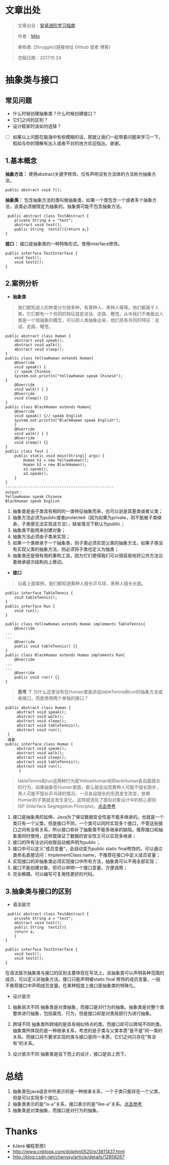 # 文章出处

> 文章出自：[安卓进阶学习指南](https://github.com/iwannabetop/Awesome-Android-Learning-Guide)
> 
> 作者：[Milo](https://github.com/hzmeibi)
> 
> 审核者: [Struggle](链接地址 Github 或者 博客)
> 
> 完稿日期：2017.10.24

# 抽象类与接口

## 常见问题
* 什么时候创建抽象类？什么时候创建接口？
* 它们之间的区别？
* 设计框架时该如何选择？
* [ ] 如果以上问题在脑海中有些模糊的话，那就让我们一起带着问题来学习一下。假如与你的理解有出入或者不对的地方欢迎指出，谢谢。

## 1.基本概念
**抽象方法：**
使用abstract关键字修饰，仅有声明没有方法体的方法称为抽象方法。

```
public abstract void f();
```
**抽象类：**
包含抽象方法的类叫做抽象类，如果一个类包含一个或者多个抽象方法，该类必须被限定为抽象的。抽象类可能不包含抽象方法。

```
 public abstract class TestAbstract {
    private String a = "test";
    abstract void test();
    public String  test2(){return a;}
}
```
**接口：** 
接口是抽象类的一种特殊形式。使用interface修饰。

``` 
public interface TestInterface {
    void test();
    void test2();
} 
```

## 2.案例分析
* **抽象类**

>我们都知道人的种类分为很多种，有黄种人、黑种人等等。他们都属于人类，它们都有一个共同的特征就是说话、走路、睡觉。从中我们不难看出人类是一个很抽象的概念，可以把人类抽象出来，他们具有共同的特征：说话、走路、睡觉。

```
public abstract class Human {
    abstract void speak();
    abstract void walk();
    abstract void sleep();
}
public class YellowHuman extends Human{
    @Override
    void speak() {
    // speak Chinese
    System.out.println("YellowHuman speak Chinese");
}
    @Override
    void walk() { }
    @Override
    void sleep() {}
}
public class BlackHuman extends Human{
    @Override
    void speak() {// speak English
    System.out.println("BlackHuman speak English");
    }
    @Override
    void walk() { }
    @Override
    void sleep() {}
}
public class Test {  
    public static void main(String[] args) {  
        Human h1 = new YellowHuman();  
        Human h2 = new BlackHuman();  
        a1.speak();  
        a2.speak();  
    }  
}
------------------------------------------------
output：
YellowHuman speak Chinese
BlackHuman speak English
```

1. 抽象类是由子类具有相同的一类特征抽象而来，也可以说是其基类或者父类；
2. 抽象方法必须为public或者protected（因为如果为private，则不能被子类继承，子类便无法实现该方法），缺省情况下默认为public；
3. 抽象类不能用来创建对象；
4. 抽象方法必须由子类来实现；
5. 如果一个类继承于一个抽象类，则子类必须实现父类的抽象方法，如果子类没有实现父类的抽象方法，则必须将子类也定义为抽类；
6. 抽象类还是很有用的重构工具，因为它们使得我们可以很容易地将公共方法沿着继承层次结构向上移动。

* **接口**

> 沿着上面案例，我们都知道黄种人擅长乒乓球，黑种人擅长长跑。

```
public interface TableTennis {
    void tableTennis();
}
public interface Run {
    void run();
}

public class YellowHuman extends Human implements TableTennis{
    @Override
...
...
    @Override
    public void tableTennis() {}
}
public class BlackHuman extends Human implements Run{
    @Override
...
...
    @Override
    public void run() {}
}
```
> **思考 ？**
> 为什么这里没有在Human里面添加tableTennis和run的抽象方法或者接口，而是使用两个单独的接口？

```
public abstract class Human {
     abstract void speak();
     abstract void walk();
     abstract void sleep();
     abstract void tableTennis();
     abstract void run();
 }
 或者
public interface class Human {
     abstract void speak();
     abstract void walk();
     abstract void sleep();
     abstract void tableTennis();
     abstract void run();
      }
```
> tableTennis和run这两种行为是YellowHuman和BlackHuman各自最擅长的行为，如果抽象在Human里面，那么就会出现黄种人可能不擅长跑步，黑人可能不擅长乒乓球的情况，一旦各自擅长的东西发生改变，依赖Human的子类就会发生变化。这样就违反了面向对象设计中的核心原则 ISP (Interface Segregation Principle)。[点击参考](http://blog.csdn.net/qq_24451605/article/details/51374643)

1. 接口是抽象类的延伸，Java为了保证数据安全性是不能多继承的。也就是一个类只有一个父类。但是接口不同，一个类可以同时实现多个接口，不管这些接口之间有没有关系，所以接口弥补了抽象类不能多继承的缺陷。推荐接口和抽象类同时使用，这样既保证了数据的安全性又可以实现多继承；
2. 接口的所有法访问权限自动被声明为public；
3. 接口中可以定义“成员变量”，会自动变为public static final修饰的。可以通过类命名直接访问：ImplementClass.name，不推荐在接口中定义成员变量；
4. 实现接口的非抽象类必须实现接口中所有方法，抽象类可以不用全部实现；
5. 接口不能创建对象，但可以申明一个接口变量，方便调用；
6. 完全解耦，可以编写可复用性更好的代码。

## 3.抽象类与接口的区别
* 语法层次

```
 public abstract class TestAbstract {
    private String a = "test";
    abstract void test();
    public String  test2(){
    return a;
    }
}

public interface TestInterface {
    void test();
    void test2();
} 

```
在语法层次抽象类与接口的区别主要体现在写法上，且抽象类可以声明各种范围的成员，可以定义非抽象方法。接口只能声明被static final 修饰的成员变量，一般不推荐接口中声明成员变量。在某种程度上接口是抽象类的特殊化。

* 设计层次

1. 抽象层次不同
抽象类是对类抽象，而接口是对行为的抽象。抽象类是对整个类整体进行抽象，包括属性、行为，但是接口却是对类局部行为进行抽象。

2. 跨域不同
抽象类所跨域的是具有相似特点的类，而接口却可以跨域不同的类。抽象类所体现的是一种继承关系，考虑的是子类与父类本质“是不是”同一类的关系。而接口并不要求实现的类与接口是同一本质，它们之间只存在”有没有“的关系。

3. 设计层次不同
抽象类是自下而上的设计，接口是自上而下。





# 总结
1. 抽象类在java语言中所表示的是一种继承关系，一个子类只能存在一个父类，但是可以实现多个接口。
2. 抽象类表示的是"is-a"关系，接口表示的是"like-a"关系。[点击参考](http://blog.csdn.net/ooppookid/article/details/51174122)
3. 抽象类是对类抽象，而接口是对行为的抽象。


# Thanks
- 《Java 编程思想》
- http://www.cnblogs.com/dolphin0520/p/3811437.html
- http://blog.csdn.net/chenssy/article/details/12858267

